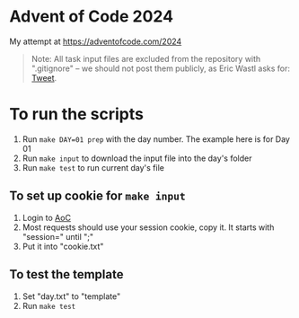 # Advent of Code 2024

My attempt at <https://adventofcode.com/2024>

> Note: All task input files are excluded from the repository with ".gitignore" – we should not post them publicly, as Eric Wastl asks for: [Tweet](https://twitter.com/ericwastl/status/1465805354214830081).

# To run the scripts
1. Run `make DAY=01 prep` with the day number. The example here is for Day 01
2. Run `make input` to download the input file into the day's folder
3. Run `make test` to run current day's file

## To set up cookie for `make input`
1. Login to [AoC](https://adventofcode.com/)
2. Most requests should use your session cookie, copy it. It starts with "session=" until ";"
3. Put it into "cookie.txt"

## To test the template
1. Set "day.txt" to "template"
2. Run `make test`
